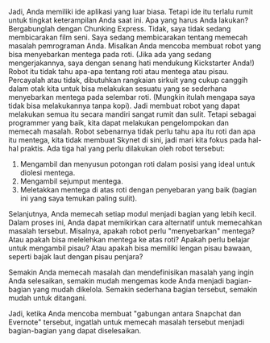 Jadi, Anda memiliki ide aplikasi yang luar biasa. Tetapi ide itu terlalu rumit untuk tingkat keterampilan Anda saat ini. Apa yang harus Anda lakukan? Bergabunglah dengan Chunking Express.
Tidak, saya tidak sedang membicarakan film seni. Saya sedang membicarakan tentang memecah masalah pemrograman Anda.
Misalkan Anda mencoba membuat robot yang bisa menyebarkan mentega pada roti. (Jika ada yang sedang mengerjakannya, saya dengan senang hati mendukung Kickstarter Anda!) Robot itu tidak tahu apa-apa tentang roti atau mentega atau pisau. Percayalah atau tidak, dibutuhkan rangkaian sirkuit yang cukup canggih dalam otak kita untuk bisa melakukan sesuatu yang se sederhana menyebarkan mentega pada selembar roti. (Mungkin itulah mengapa saya tidak bisa melakukannya tanpa kopi).
Jadi membuat robot yang dapat melakukan semua itu secara mandiri sangat rumit dan sulit. Tetapi sebagai programmer yang baik, kita dapat melakukan pengelompokan dan memecah masalah.
Robot sebenarnya tidak perlu tahu apa itu roti dan apa itu mentega, kita tidak membuat Skynet di sini, jadi mari kita fokus pada hal-hal praktis. Ada tiga hal yang perlu dilakukan oleh robot tersebut:

1. Mengambil dan menyusun potongan roti dalam posisi yang ideal untuk diolesi mentega.
2. Mengambil sejumput mentega.
3. Meletakkan mentega di atas roti dengan penyebaran yang baik (bagian ini yang saya temukan paling sulit).

Selanjutnya, Anda memecah setiap modul menjadi bagian yang lebih kecil. Dalam proses ini, Anda dapat memikirkan cara alternatif untuk memecahkan masalah tersebut. Misalnya, apakah robot perlu "menyebarkan" mentega? Atau apakah bisa melelehkan mentega ke atas roti? Apakah perlu belajar untuk mengambil pisau? Atau apakah bisa memiliki lengan pisau bawaan, seperti bajak laut dengan pisau penjara?

Semakin Anda memecah masalah dan mendefinisikan masalah yang ingin Anda selesaikan, semakin mudah mengemas kode Anda menjadi bagian-bagian yang mudah dikelola. Semakin sederhana bagian tersebut, semakin mudah untuk ditangani.

Jadi, ketika Anda mencoba membuat "gabungan antara Snapchat dan Evernote" tersebut, ingatlah untuk memecah masalah tersebut menjadi bagian-bagian yang dapat diselesaikan.

